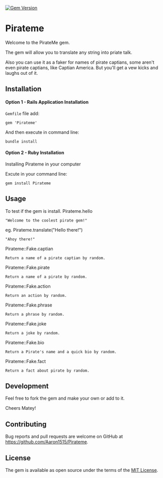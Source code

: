 [![Gem Version](https://badge.fury.io/rb/Pirateme.svg)](https://badge.fury.io/rb/Pirateme)

# Pirateme

Welcome to the PirateMe gem.

The gem will allow you to translate any string into priate talk.

Also you can use it as a faker for names of pirate captians, some aren't even pirate captians, like Captian America.  But you'll get a vew kicks and laughs out of it.

## Installation


#### Option 1 - Rails Application Installation

<code>Gemfile</code> file add:

    gem 'Pirateme'

And then execute in command line:

    bundle install

#### Option 2 - Ruby Installation

Installing Pirateme in your computer

Excute in your command line:

    gem install Pirateme

## Usage
To test if the gem is install.
Pirateme.hello

    "Welcome to the coolest pirate gem!"

eg.
Pirateme.translate("Hello there!")

    "Ahoy there!"

Pirateme::Fake.captian

    Return a name of a pirate captian by random.

Pirateme::Fake.pirate

    Return a name of a pirate by random.

Pirateme::Fake.action

    Return an action by random.

Pirateme::Fake.phrase

    Return a phrase by random.

Pirateme::Fake.joke

    Return a joke by random.

Pirateme::Fake.bio

    Return a Pirate's name and a quick bio by random.

Pirateme::Fake.fact

    Return a fact about pirate by random.


## Development

Feel free to fork the gem and make your own or add to it.

Cheers Matey!

## Contributing

Bug reports and pull requests are welcome on GitHub at https://github.com/Aaron1515/Pirateme.


## License

The gem is available as open source under the terms of the [MIT License](http://opensource.org/licenses/MIT).

